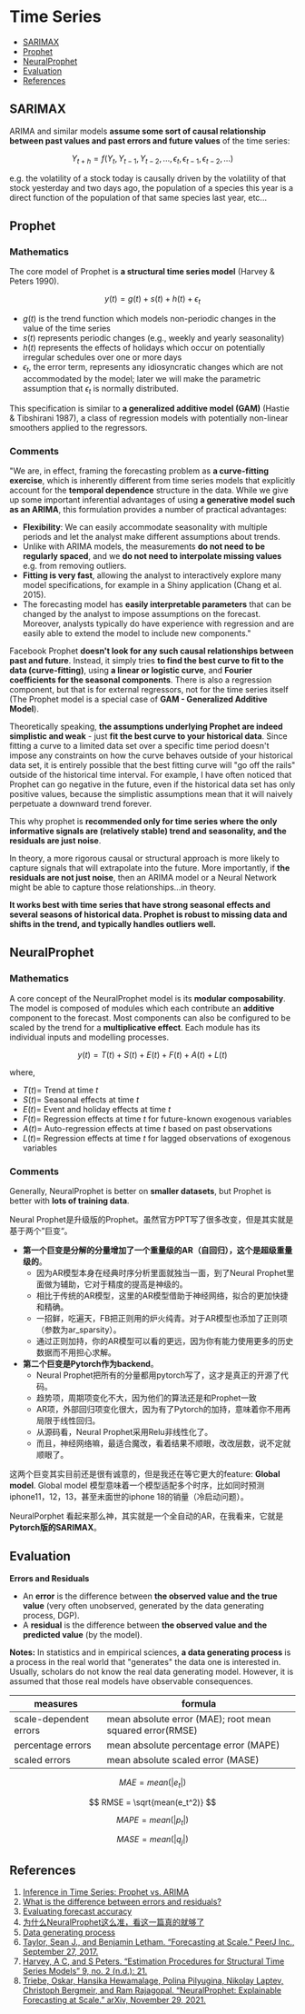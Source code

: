 # Time Series

- [SARIMAX](#SARIMAX)
- [Prophet](#Prophet)
- [NeuralProphet](#NeuralProphet)
- [Evaluation](#Evaluation)
- [References](#References)


## SARIMAX

ARIMA and similar models **assume some sort of causal relationship between past values and past errors and future values** of the time series:

$$ Y_{t+h} = f(Y_t, Y_{t-1}, Y_{t-2}, ..., \epsilon_{t}, \epsilon_{t-1}, \epsilon_{t-2}, ...) $$

e.g. the volatility of a stock today is causally driven by the volatility of that stock yesterday and two days ago, the population of a species this year is a direct function of the population of that same species last year, etc...

## Prophet

### Mathematics

The core model of Prophet is **a structural time series model** (Harvey & Peters 1990).

$$ y(t) = g(t) + s(t) + h(t) + \epsilon_t $$

- $g(t)$ is the trend function which models non-periodic changes in the value of the time series
- $s(t)$ represents periodic changes (e.g., weekly and yearly seasonality)
- $h(t)$ represents the effects of holidays which occur on potentially irregular schedules over one or more days
- $\epsilon_t$, the error term, represents any idiosyncratic changes which are not accommodated by the model; later we will make the parametric assumption that $\epsilon_t$ is normally distributed.

This specification is similar to **a generalized additive model (GAM)** (Hastie & Tibshirani 1987), a class of regression models with potentially non-linear smoothers applied to the regressors.

### Comments

"We are, in effect, framing the forecasting problem as **a curve-fitting exercise**, which is inherently different from time series models that explicitly account for the **temporal dependence** structure in the data. While we give up some important inferential advantages of using **a generative model such as an ARIMA**, this formulation provides a number of practical advantages:

- **Flexibility**: We can easily accommodate seasonality with multiple periods and let the analyst make different assumptions about trends.
- Unlike with ARIMA models, the measurements **do not need to be regularly spaced**, and we **do not need to interpolate missing values** e.g. from removing outliers. 
- **Fitting is very fast**, allowing the analyst to interactively explore many model specifications, for example in a Shiny application (Chang et al. 2015). 
- The forecasting model has **easily interpretable parameters** that can be changed by the analyst to impose assumptions on the forecast. Moreover, analysts typically do have experience with regression and are easily able to extend the model to include new components."

Facebook Prophet **doesn't look for any such causal relationships between past and future**. Instead, it simply tries **to find the best curve to fit to the data (curve-fitting)**, using **a linear or logistic curve**, and **Fourier coefficients for the seasonal components**. There is also a regression component, but that is for external regressors, not for the time series itself (The Prophet model is a special case of **GAM - Generalized Additive Model**).

Theoretically speaking, **the assumptions underlying Prophet are indeed simplistic and weak** - just **fit the best curve to your historical data**. Since fitting a curve to a limited data set over a specific time period doesn't impose any constraints on how the curve behaves outside of your historical data set, it is entirely possible that the best fitting curve will "go off the rails" outside of the historical time interval. For example, I have often noticed that Prophet can go negative in the future, even if the historical data set has only positive values, because the simplistic assumptions mean that it will naively perpetuate a downward trend forever.

This why prophet is **recommended only for time series where the only informative signals are (relatively stable) trend and seasonality, and the residuals are just noise**.

In theory, a more rigorous causal or structural approach is more likely to capture signals that will extrapolate into the future. More importantly, if **the residuals are not just noise**, then an ARIMA model or a Neural Network might be able to capture those relationships...in theory.

**It works best with time series that have strong seasonal effects and several seasons of historical data. Prophet is robust to missing data and shifts in the trend, and typically handles outliers well.**


## NeuralProphet

### Mathematics

A core concept of the NeuralProphet model is its **modular composability**. The model is composed of modules which each contribute an **additive** component to the forecast. Most components can also be configured to be scaled by the trend for a **multiplicative effect**. Each module has its individual inputs and modelling processes.

$$ y(t) = T(t) + S(t) + E(t) + F(t) + A(t) + L(t) $$

where, 

- $T(t) =$ Trend at time $t$ 
- $S(t) =$ Seasonal effects at time $t$ 
- $E(t) =$ Event and holiday effects at time $t$ 
- $F(t) =$ Regression effects at time $t$ for future-known exogenous variables 
- $A(t) =$ Auto-regression effects at time $t$ based on past observations 
- $L(t) =$ Regression effects at time $t$ for lagged observations of exogenous variables

### Comments

Generally, NeuralProphet is better on **smaller datasets**, but Prophet is better with **lots of training data**.

Neural Prophet是升级版的Prophet。虽然官方PPT写了很多改变，但是其实就是基于两个”巨变“。

- **第一个巨变是分解的分量增加了一个重量级的AR（自回归），这个是超级重量级的**。
  - 因为AR模型本身在经典时序分析里面就独当一面，到了Neural Prophet里面做为辅助，它对于精度的提高是神级的。
  - 相比于传统的AR模型，这里的AR模型借助于神经网络，拟合的更加快捷和精确。
  - 一招鲜，吃遍天，FB把正则用的炉火纯青。对于AR模型也添加了正则项（参数为ar_sparsity）。
  - 通过正则加持，你的AR模型可以看的更远，因为你有能力使用更多的历史数据而不用担心求解。
- **第二个巨变是Pytorch作为backend**。
  - Neural Prophet把所有的分量都用pytorch写了，这才是真正的开源了代码。
  - 趋势项，周期项变化不大，因为他们的算法还是和Prophet一致
  - AR项，外部回归项变化很大，因为有了Pytorch的加持，意味着你不用再局限于线性回归。
  - 从源码看，Neural Prophet采用Relu非线性化了。
  - 而且，神经网络嘛，最适合魔改，看着结果不顺眼，改改层数，说不定就顺眼了。

这两个巨变其实目前还是很有诚意的，但是我还在等它更大的feature: **Global model**. Global model 模型意味着一个模型适配多个时序，比如同时预测iphone11，12，13，甚至未面世的iphone 18的销量（冷启动问题）。 

NeuralPorphet 看起来那么神，其实就是一个全自动的AR，在我看来，它就是**Pytorch版的SARIMAX**。

## Evaluation

**Errors and Residuals**

- An **error** is the difference between  **the observed value and the true value** (very often unobserved, generated by the data generating process, DGP).
- A **residual** is the difference between  **the observed value and the predicted value** (by the model).

**Notes:** In statistics and in empirical sciences, **a data generating process** is a process in the real world that "generates" the data one is interested in. Usually, scholars do not know the real data generating model. However, it is assumed that those real models have observable consequences.

|measures|formula|
|--------|-------|
|scale-dependent errors| mean absolute error (MAE); root mean squared error(RMSE) |
|percentage errors| mean absolute percentage error (MAPE) |
|scaled errors| mean absolute scaled error (MASE) |

$$ MAE = mean(|e_t|)$$

$$ RMSE = \sqrt{mean(e_t^2)} $$

$$ MAPE = mean(|p_t|) $$

$$ MASE = mean(|q_j|) $$

## References

1. [Inference in Time Series: Prophet vs. ARIMA](https://stats.stackexchange.com/questions/472266/inference-in-time-series-prophet-vs-arima)
2. [What is the difference between errors and residuals?](https://stats.stackexchange.com/questions/133389/what-is-the-difference-between-errors-and-residuals)
3. [Evaluating forecast accuracy](https://otexts.com/fpp2/accuracy.html)
4. [为什么NeuralProphet这么准，看这一篇真的就够了](https://mp.weixin.qq.com/s/AJQGZfopVCdpjdyf5bQHqA)
5. [Data generating process](https://en.wikipedia.org/wiki/Data_generating_process#:~:text=In%20statistics%20and%20in%20empirical,real%20models%20have%20observable%20consequences.)
6. [Taylor, Sean J., and Benjamin Letham. “Forecasting at Scale.” PeerJ Inc., September 27, 2017.](https://peerj.com/preprints/3190)
7. [Harvey, A C, and S Peters. “Estimation Procedures for Structural Time Series Models” 9, no. 2 (n.d.): 21.](http://www.stat.yale.edu/~lc436/papers/Harvey_Peters1990.pdf)
8. [Triebe, Oskar, Hansika Hewamalage, Polina Pilyugina, Nikolay Laptev, Christoph Bergmeir, and Ram Rajagopal. “NeuralProphet: Explainable Forecasting at Scale.” arXiv, November 29, 2021.](http://arxiv.org/abs/2111.15397)
